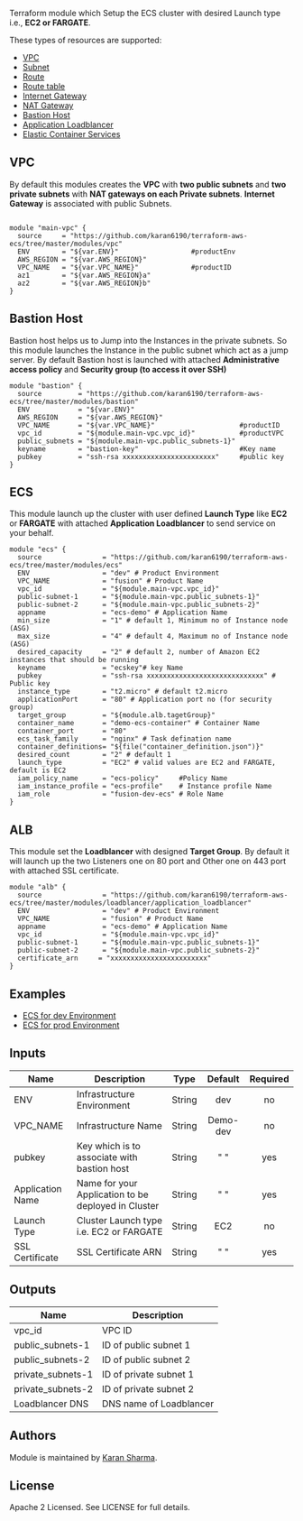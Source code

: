 Terraform module which Setup the ECS cluster with desired Launch type i.e., **EC2 or FARGATE**.

These types of resources are supported:

* [VPC](https://www.terraform.io/docs/providers/aws/r/vpc.html)
* [Subnet](https://www.terraform.io/docs/providers/aws/r/subnet.html)
* [Route](https://www.terraform.io/docs/providers/aws/r/route.html)
* [Route table](https://www.terraform.io/docs/providers/aws/r/route_table.html)
* [Internet Gateway](https://www.terraform.io/docs/providers/aws/r/internet_gateway.html)
* [NAT Gateway](https://www.terraform.io/docs/providers/aws/r/nat_gateway.html)
* [Bastion Host](https://www.terraform.io/docs/providers/aws/r/instance.html)
* [Application Loadblancer](https://www.terraform.io/docs/providers/aws/r/lb.html)
* [Elastic Container Services](https://www.terraform.io/docs/providers/aws/r/ecs_service.html)

## VPC 
By default this modules creates the **VPC** with **two public subnets** and **two private subnets** with **NAT gateways on each Private subnets**.
**Internet Gateway** is associated with public Subnets.

```hcl

module "main-vpc" {
  source     = "https://github.com/karan6190/terraform-aws-ecs/tree/master/modules/vpc"
  ENV        = "${var.ENV}"                  #productEnv
  AWS_REGION = "${var.AWS_REGION}"
  VPC_NAME   = "${var.VPC_NAME}"             #productID
  az1        = "${var.AWS_REGION}a"
  az2        = "${var.AWS_REGION}b"
}

```
## Bastion Host
Bastion host helps us to Jump into the Instances in the private subnets.
So this module launches the Instance in the public subnet which act as a jump server.
By default Bastion host is launched with attached **Administrative access policy** and **Security group (to access it over SSH)**

```hcl
module "bastion" {
  source         = "https://github.com/karan6190/terraform-aws-ecs/tree/master/modules/bastion"
  ENV            = "${var.ENV}"
  AWS_REGION     = "${var.AWS_REGION}"
  VPC_NAME       = "${var.VPC_NAME}"                     #productID
  vpc_id         = "${module.main-vpc.vpc_id}"           #productVPC
  public_subnets = "${module.main-vpc.public_subnets-1}"
  keyname        = "bastion-key"                         #Key name
  pubkey         = "ssh-rsa xxxxxxxxxxxxxxxxxxxxxxx"     #public key
}

```

## ECS
This module launch up the cluster with user defined **Launch Type** like **EC2** or **FARGATE** with attached
**Application Loadblancer** to send service on your behalf.

```hcl
module "ecs" {
  source               = "https://github.com/karan6190/terraform-aws-ecs/tree/master/modules/ecs"
  ENV                  = "dev" # Product Environment
  VPC_NAME             = "fusion" # Product Name
  vpc_id               = "${module.main-vpc.vpc_id}"
  public-subnet-1      = "${module.main-vpc.public_subnets-1}"
  public-subnet-2      = "${module.main-vpc.public_subnets-2}"
  appname              = "ecs-demo" # Application Name
  min_size             = "1" # default 1, Minimum no of Instance node (ASG)
  max_size             = "4" # default 4, Maximum no of Instance node (ASG)
  desired_capacity     = "2" # default 2, number of Amazon EC2 instances that should be running
  keyname              = "ecskey"# key Name
  pubkey               = "ssh-rsa xxxxxxxxxxxxxxxxxxxxxxxxxxxxx" # Public key
  instance_type        = "t2.micro" # default t2.micro
  applicationPort      = "80" # Application port no (for security group)
  target_group         = "${module.alb.tagetGroup}"
  container_name       = "demo-ecs-container" # Container Name
  container_port       = "80"
  ecs_task_family      = "nginx" # Task defination name
  container_definitions= "${file("container_definition.json")}"
  desired_count        = "2" # default 1
  launch_type          = "EC2" # valid values are EC2 and FARGATE, default is EC2
  iam_policy_name      = "ecs-policy"     #Policy Name
  iam_instance_profile = "ecs-profile"    # Instance profile Name
  iam_role             = "fusion-dev-ecs" # Role Name
}

```

## ALB
This module set the **Loadblancer** with designed **Target Group**. By default it will launch up the two Listeners
one on 80 port and Other one on 443 port with attached SSL certificate.

```hcl
module "alb" {
  source               = "https://github.com/karan6190/terraform-aws-ecs/tree/master/modules/loadblancer/application_loadblancer"
  ENV                  = "dev" # Product Environment
  VPC_NAME             = "fusion" # Product Name
  appname              = "ecs-demo" # Application Name
  vpc_id               = "${module.main-vpc.vpc_id}"
  public-subnet-1      = "${module.main-vpc.public_subnets-1}"
  public-subnet-2      = "${module.main-vpc.public_subnets-2}"
  certificate_arn     = "xxxxxxxxxxxxxxxxxxxxxxxx"
}

```

## Examples

* [ECS for dev Environment](https://github.com/karan6190/terraform-aws-ecs/tree/master/examples/ecs-dev)
* [ECS for prod Environment](https://github.com/karan6190/terraform-aws-ecs/tree/master/examples/ecs-prod)

## Inputs

| Name | Description | Type | Default | Required |
|------|-------------|:----:|:-----:|:-----:|
| ENV | Infrastructure Environment | String | dev | no |
| VPC_NAME | Infrastructure Name | String | Demo-dev | no |
| pubkey | Key which is to associate with bastion host | String | " " | yes |
| Application Name | Name for your Application to be deployed in Cluster | String | " " | yes
| Launch Type | Cluster Launch type i.e. EC2 or FARGATE | String | EC2 | no |
| SSL Certificate | SSL Certificate ARN | String | " " | yes |


## Outputs

| Name | Description |
|------|-------------|
| vpc_id | VPC ID |
| public_subnets-1 | ID of public subnet 1 |
| public_subnets-2 | ID of public subnet 2 |
| private_subnets-1 | ID of private subnet 1 |
| private_subnets-2 | ID of private subnet 2 |
| Loadblancer DNS | DNS name of Loadblancer |

## Authors

Module is maintained by [Karan Sharma](https://github.com/karan6190).

## License

Apache 2 Licensed. See LICENSE for full details.


